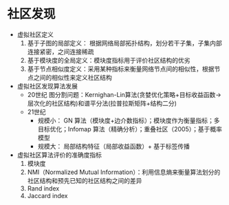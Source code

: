 # 社区发现
- 虚拟社区定义
	1. 基于子图的局部定义： 根据网络局部拓扑结构，划分若干子集，子集内部连接紧密，之间连接稀疏
	2. 基于模块度的全局定义：模块度指标用于评价社区结构的优劣
	3. 基于节点相似度定义：采用某种指标来衡量网络节点间的相似性，根据节点之间的相似性来定义社区结构
- 虚拟社区发现算法发展
	- 20世纪 图分割问题：Kernighan-Lin算法(贪婪优化策略+目标收益函数->层次化的社区结构)和谱平分法(拉普拉斯矩阵+结构二分)
	- 21世纪  
		- 规模小： GN 算法（模块度+边介数指标）；模块度作为衡量指标；多目标优化；Infomap 算法（精确分析）；重叠社区（2005）；基于概率模型
		- 规模大： 局部结构特征（局部收益函数）+ 基于标签传播
- 虚拟社区算法评价的准确度指标
	1. 模块度
	2. NMI（Normalized Mutual Information）：利用信息熵来衡量算法划分的社区结构和预先已知的社区结构之间的差异
	3. Rand index
	4. Jaccard index